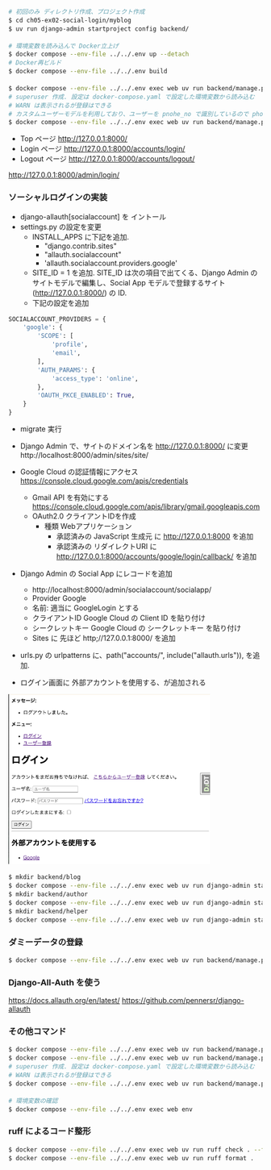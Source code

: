 ```sh
# 初回のみ ディレクトリ作成、プロジェクト作成
$ cd ch05-ex02-social-login/myblog
$ uv run django-admin startproject config backend/

# 環境変数を読み込んで Docker立上げ
$ docker compose --env-file ../../.env up --detach
# Docker再ビルド
$ docker compose --env-file ../../.env build

$ docker compose --env-file ../../.env exec web uv run backend/manage.py migrate
# superuser 作成. 設定は docker-compose.yaml で設定した環境変数から読み込む
# WARN は表示されるが登録はできる
# カスタムユーザーモデルを利用しており、ユーザーを pnohe_no で識別しているので phone_no を別途設定している
$ docker compose --env-file ../../.env exec web uv run backend/manage.py createsuperuser --noinput
```

- Top ページ
http://127.0.0.1:8000/
- Login ページ
http://127.0.0.1:8000/accounts/login/
- Logout ページ
http://127.0.0.1:8000/accounts/logout/

http://127.0.0.1:8000/admin/login/

### ソーシャルログインの実装

- django-allauth[socialaccount] を イントール
- settings.py の設定を変更
  - INSTALL_APPS に下記を追加.
    - "django.contrib.sites"
    - "allauth.socialaccount"
    - 'allauth.socialaccount.providers.google'
  - SITE_ID = 1 を追加. SITE_ID は次の項目で出てくる、Django Admin の サイトモデルで編集し、Social App モデルで登録するサイト(http://127.0.0.1:8000/) の ID.
  - 下記の設定を追加

```python
SOCIALACCOUNT_PROVIDERS = {
    'google': {
        'SCOPE': [
            'profile',
            'email',
        ],
        'AUTH_PARAMS': {
            'access_type': 'online',
        },
        'OAUTH_PKCE_ENABLED': True,
    }
}
```

- migrate 実行
- Django Admin で、サイトのドメイン名を http://127.0.0.1:8000/ に変更
http://localhost:8000/admin/sites/site/


- Google Cloud の認証情報にアクセス https://console.cloud.google.com/apis/credentials
  - Gmail API を有効にする https://console.cloud.google.com/apis/library/gmail.googleapis.com
  - OAuth2.0 クライアントIDを作成
    - 種類 Webアプリケーション
      - 承認済みの JavaScript 生成元 に http://127.0.0.1:8000 を追加
      - 承認済みの リダイレクトURI に http://127.0.0.1:8000/accounts/google/login/callback/ を追加

- Django Admin の Social App にレコードを追加
  - http://localhost:8000/admin/socialaccount/socialapp/
  - Provider Google
  - 名前: 適当に GoogleLogin とする
  - クライアントID Google Cloud の Client ID を貼り付け
  - シークレットキー Google Cloud の シークレットキー を貼り付け
  - Sites に 先ほど http;//127.0.0.1:8000/ を追加

- urls.py の urlpatterns に、path("accounts/", include("allauth.urls")), を追加.

- ログイン画面に 外部アカウントを使用する、が追加される

<img src="images/all_auth_login.png" width="400px">


```sh
$ mkdir backend/blog
$ docker compose --env-file ../../.env exec web uv run django-admin startapp blog backend/blog
$ mkdir backend/author
$ docker compose --env-file ../../.env exec web uv run django-admin startapp author backend/author
$ mkdir backend/helper
$ docker compose --env-file ../../.env exec web uv run django-admin startapp helper backend/helper
```

### ダミーデータの登録
```sh
$ docker compose --env-file ../../.env exec web uv run backend/manage.py dummy_data_register
```

### Django-All-Auth を使う
https://docs.allauth.org/en/latest/
https://github.com/pennersr/django-allauth

### その他コマンド

```sh
$ docker compose --env-file ../../.env exec web uv run backend/manage.py migrate
$ docker compose --env-file ../../.env exec web uv run backend/manage.py makemigrations
# superuser 作成. 設定は docker-compose.yaml で設定した環境変数から読み込む
# WARN は表示されるが登録はできる
$ docker compose --env-file ../../.env exec web uv run backend/manage.py createsuperuser --noinput

# 環境変数の確認
$ docker compose --env-file ../../.env exec web env
```

### ruff によるコード整形
```sh
$ docker compose --env-file ../../.env exec web uv run ruff check . --fix
$ docker compose --env-file ../../.env exec web uv run ruff format .
```
